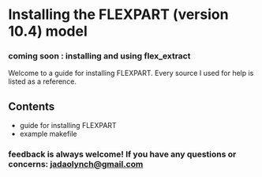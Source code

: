 # Installing the FLEXPART (version 10.4) model
### coming soon : installing and using flex_extract 

Welcome to a guide for installing FLEXPART. Every source I used for help is listed as a reference. 

## Contents

- guide for installing FLEXPART
- example makefile 

### feedback is always welcome! If you have any questions or concerns: jadaolynch@gmail.com
